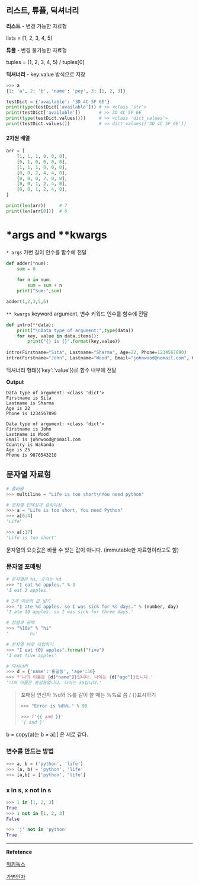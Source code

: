 ## 리스트, 튜플, 딕셔너리

**리스트** - 변경 가능한 자료형

lists = [1, 2, 3, 4, 5]



**튜플** - 변경 불가능한 자료형

tuples = (1, 2, 3, 4, 5) / tuples[0]



**딕셔너리** - key:value 방식으로 저장

```python
>>> a
{1: 'a', 2: 'b', 'name': 'pey', 3: [1, 2, 3]}
```

```python
testDict = {'available': '3D 4C 5F 6E'}
print(type(testDict['available'])) # >> <class 'str'>
print(testDict['available'])	   # >> 3D 4C 5F 6E
print(type(testDict.values()))	   # >> <class 'dict_values'>
print(testDict.values())		   # >> dict_values(['3D 4C 5F 6E'])
```



#### 2차원 배열

```python
arr = [
    [1, 1, 1, 0, 0, 0],
    [0, 1, 0, 0, 0, 0],
    [1, 1, 1, 0, 0, 0],
    [0, 0, 2, 4, 4, 0],
    [0, 0, 0, 2, 0, 0],
    [0, 0, 1, 2, 4, 0],
    [0, 0, 1, 2, 4, 0],
]

print(len(arr))     # 7
print(len(arr[0]))  # 6
```



# *args and **kwargs

`* args`  가변 길이 인수를 함수에 전달

```python
def adder(*num):
    sum = 0
    
    for n in num:
        sum = sum + n
    print("Sum:",sum)

adder(1,2,3,5,6)
```



`** kwargs` keyword argument, 변수 키워드 인수를 함수에 전달 

```python
def intro(**data):
    print("\nData type of argument:",type(data))
    for key, value in data.items():
        print("{} is {}".format(key,value))
        
intro(Firstname="Sita", Lastname="Sharma", Age=22, Phone=1234567890)
intro(Firstname="John", Lastname="Wood", Email="johnwood@nomail.com", Country="Wakanda", Age=25, Phone=9876543210)
```

딕셔너리 형태({'key':'value'})로 함수 내부에 전달



**Output**

```shell
Data type of argument: <class 'dict'>
Firstname is Sita
Lastname is Sharma
Age is 22
Phone is 1234567890

Data type of argument: <class 'dict'>
Firstname is John
Lastname is Wood
Email is johnwood@nomail.com
Country is Wakanda
Age is 25
Phone is 9876543210
```





## 문자열 자료형



```python
# 줄바꿈
>>> multiline = "Life is too short\nYou need python"

# 문자열 인덱싱과 슬라이싱
>>> a = "Life is too short, You need Python"
>>> a[0:4]
'Life'

>>> a[:17]
'Life is too short'
```

문자열의 요솟값은 바꿀 수 있는 값이 아니다. (immutable한 자료형이라고도 함)



### 문자열 포매팅

```python
# 문자열은 %s, 숫자는 %d
>>> "I eat %d apples." % 3
'I eat 3 apples.'

# 2개 이상의 값 넣기
>>> "I ate %d apples. so I was sick for %s days." % (number, day)
'I ate 10 apples. so I was sick for three days.'

# 정렬과 공백
>>> "%10s" % "hi"
'        hi'

# 문자열 바로 대입하기
>>> "I eat {0} apples".format("five")
'I eat five apples'

# 딕셔너리
>>> d = {'name':'홍길동', 'age':30}
>>> f'나의 이름은 {d["name"]}입니다. 나이는 {d["age"]}입니다.'
'나의 이름은 홍길동입니다. 나이는 30입니다.'
```

>포매팅 연산자 %d와 %를 같이 쓸 때는 %%로 씀  / {}표시하기
>
>```python
>>>> "Error is %d%%." % 98
>
>>>> f'{{ and }}'
>'{ and }'
>```



b = copy(a)는 b = a[:] 은 서로 같다.



### 변수를 만드는 방법

```python
>>> a, b = ('python', 'life')
>>> (a, b) = 'python', 'life'
>>> [a,b] = ['python', 'life']
```



### x in s, x not in s

```python
>>> 1 in [1, 2, 3]
True
>>> 1 not in [1, 2, 3]
False

>>> 'j' not in 'python'
True
```





---

**Refetence**

[위키독스](https://wikidocs.net/13)

[가변인자](https://www.programiz.com/python-programming/args-and-kwargs)